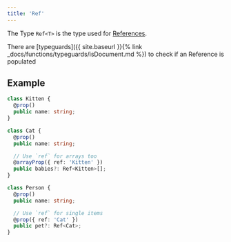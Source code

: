 ```yaml
---
title: 'Ref'
---
```


The Type `Ref<T>` is the type used for [References](https://mongoosejs.com/docs/populate.html).

There are [typeguards]({{ site.baseurl }}{% link _docs/functions/typeguards/isDocument.md %}) to check if an Reference is populated

## Example

```ts
class Kitten {
  @prop()
  public name: string;
}
```

```ts
class Cat {
  @prop()
  public name: string;

  // Use `ref` for arrays too
  @arrayProp({ ref: 'Kitten' })
  public babies?: Ref<Kitten>[];
}
```

```ts
class Person {
  @prop()
  public name: string;

  // Use `ref` for single items
  @prop({ ref: 'Cat' })
  public pet?: Ref<Cat>;
}
```
